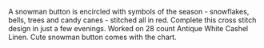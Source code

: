 A snowman button is encircled with symbols of the
season - snowflakes, bells, trees and candy canes -
stitched all in red. Complete this cross stitch design
in just a few evenings. Worked on 28 count Antique
White Cashel Linen. Cute snowman button comes
with the chart.
